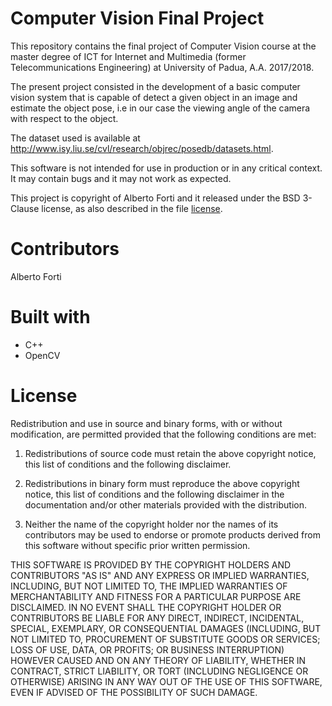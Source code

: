 # Computer Vision Final Project
This repository contains the final project of Computer Vision course at the master degree of ICT for Internet and Multimedia (former Telecommunications Engineering) at University of Padua, A.A. 2017/2018.

The present project consisted in the development of a basic computer vision system that is capable of detect a given object in an image and estimate the object pose, i.e in our case the viewing angle of the camera with respect to the object.

The dataset used is available at http://www.isy.liu.se/cvl/research/objrec/posedb/datasets.html.

This software is not intended for use in production or in any critical context. It may contain bugs and it may not work as expected.

This project is copyright of Alberto Forti and it released under the BSD 3-Clause license, as also described in the file [license](license).



# Contributors
Alberto Forti

# Built with
- C++
- OpenCV


# License
Redistribution and use in source and binary forms, with or without modification, are permitted provided that the following conditions are met:

1. Redistributions of source code must retain the above copyright notice, this list of conditions and the following disclaimer.

2. Redistributions in binary form must reproduce the above copyright notice, this list of conditions and the following disclaimer in the documentation and/or other materials provided with the distribution.

3. Neither the name of the copyright holder nor the names of its contributors may be used to endorse or promote products derived from this software without specific prior written permission.

THIS SOFTWARE IS PROVIDED BY THE COPYRIGHT HOLDERS AND CONTRIBUTORS "AS IS" AND ANY EXPRESS OR IMPLIED WARRANTIES, INCLUDING, BUT NOT LIMITED TO, THE IMPLIED WARRANTIES OF MERCHANTABILITY AND FITNESS FOR A PARTICULAR PURPOSE ARE DISCLAIMED. IN NO EVENT SHALL THE COPYRIGHT HOLDER OR CONTRIBUTORS BE LIABLE FOR ANY DIRECT, INDIRECT, INCIDENTAL, SPECIAL, EXEMPLARY, OR CONSEQUENTIAL DAMAGES (INCLUDING, BUT NOT LIMITED TO, PROCUREMENT OF SUBSTITUTE GOODS OR SERVICES; LOSS OF USE, DATA, OR PROFITS; OR BUSINESS INTERRUPTION) HOWEVER CAUSED AND ON ANY THEORY OF LIABILITY, WHETHER IN CONTRACT, STRICT LIABILITY, OR TORT (INCLUDING NEGLIGENCE OR OTHERWISE) ARISING IN ANY WAY OUT OF THE USE OF THIS SOFTWARE, EVEN IF ADVISED OF THE POSSIBILITY OF SUCH DAMAGE.
